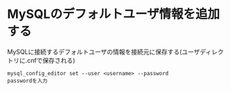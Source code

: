 # MySQLのデフォルトユーザ情報を追加する

MySQLに接続するデフォルトユーザの情報を接続元に保存する(ユーザディレクトリに.cnfで保存される)

    mysql_config_editor set --user <username> --password
    passwordを入力